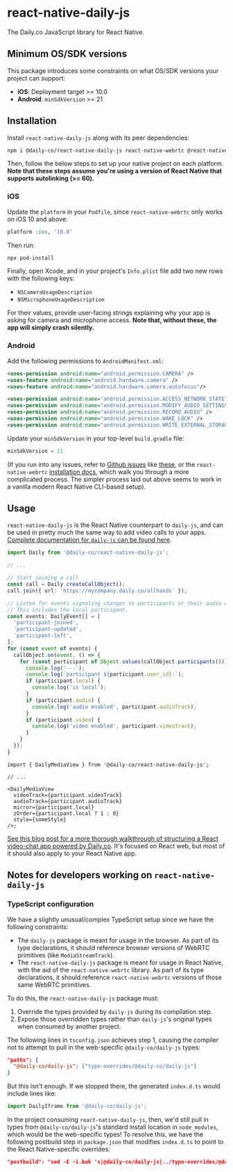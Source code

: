# react-native-daily-js

The Daily.co JavaScript library for React Native.

## Minimum OS/SDK versions

This package introduces some constraints on what OS/SDK versions your project can support:

- **iOS**: Deployment target >= 10.0
- **Android**: `minSdkVersion` >= 21

## Installation

Install `react-native-daily-js` along with its peer dependencies:

```bash
npm i @daily-co/react-native-daily-js react-native-webrtc @react-native-community/async-storage
```

Then, follow the below steps to set up your native project on each platform. **Note that these steps assume you're using a version of React Native that supports autolinking (>= 60).**

### iOS

Update the `platform` in your `Podfile`, since `react-native-webrtc` only works on iOS 10 and above:

```ruby
platform :ios, '10.0'
```

Then run:

```bash
npx pod-install
```

Finally, open Xcode, and in your project's `Info.plist` file add two new rows with the following keys:

- `NSCameraUsageDescription`
- `NSMicrophoneUsageDescription`

For their values, provide user-facing strings explaining why your app is asking for camera and microphone access. **Note that, without these, the app will simply crash silently.**

### Android

Add the following permissions to `AndroidManifest.xml`:

```xml
<uses-permission android:name="android.permission.CAMERA" />
<uses-feature android:name="android.hardware.camera" />
<uses-feature android:name="android.hardware.camera.autofocus"/>

<uses-permission android:name="android.permission.ACCESS_NETWORK_STATE"/>
<uses-permission android:name="android.permission.MODIFY_AUDIO_SETTINGS" />
<uses-permission android:name="android.permission.RECORD_AUDIO" />
<uses-permission android:name="android.permission.WAKE_LOCK" />
<uses-permission android:name="android.permission.WRITE_EXTERNAL_STORAGE"/>
```

Update your `minSdkVersion` in your top-level `build.gradle` file:

```groovy
minSdkVersion = 21
```

(If you run into any issues, refer to [Github issues](https://github.com/react-native-webrtc/react-native-webrtc/issues/720) like [these](https://github.com/jitsi/jitsi-meet/issues/4778), or the `react-native-webrtc` [installation docs](https://github.com/react-native-webrtc/react-native-webrtc/blob/master/Documentation/AndroidInstallation.md), which walk you through a more complicated process. The simpler process laid out above seems to work in a vanilla modern React Native CLI-based setup).

## Usage

`react-native-daily-js` is the React Native counterpart to `daily-js`, and can be used in pretty much the same way to add video calls to your apps. [Complete documentation for `daily-js` can be found here](https://docs.daily.co/reference#using-the-dailyco-front-end-library).

```ts
import Daily from '@daily-co/react-native-daily-js';

// ...

// Start joining a call
const call = Daily.createCallObject();
call.join({ url: 'https://mycompany.daily.co/allhands' });

// Listen for events signaling changes to participants or their audio or video.
// This includes the local participant.
const events: DailyEvent[] = [
  'participant-joined',
  'participant-updated',
  'participant-left',
];
for (const event of events) {
  callObject.on(event, () => {
    for (const participant of Object.values(callObject.participants())) {
      console.log('---');
      console.log(`participant ${participant.user_id}:`);
      if (participant.local) {
        console.log('is local');
      }
      if (participant.audio) {
        console.log('audio enabled', participant.audioTrack);
      }
      if (participant.video) {
        console.log('video enabled', participant.videoTrack);
      }
    }
  });
}
```

```tsx
import { DailyMediaView } from '@daily-co/react-native-daily-js';

// ...

<DailyMediaView
  videoTrack={participant.videoTrack}
  audioTrack={participant.audioTrack}
  mirror={participant.local}
  zOrder={participant.local ? 1 : 0}
  style={someStyle}
/>;
```

[See this blog post for a more thorough walkthrough of structuring a React video-chat app powered by Daily.co](https://www.daily.co/blog/building-a-custom-video-chat-app-with-react). It's focused on React web, but most of it should also apply to your React Native app.

## Notes for developers working on `react-native-daily-js`

### TypeScript configuration

We have a slightly unusual/complex TypeScript setup since we have the following constraints:

- The `daily-js` package is meant for usage in the browser. As part of its type declarations, it should reference browser versions of WebRTC primitives (like `MediaStreamTrack`).
- The `react-native-daily-js` package is meant for usage in React Native, with the aid of the `react-native-webrtc` library. As part of its type declarations, it should reference `react-native-webrtc` versions of those same WebRTC primitives.

To do this, the `react-native-daily-js` package must:

1. Override the types provided by `daily-js` during its compilation step.
2. Expose those overridden types rather than `daily-js`'s original types when consumed by another project.

The following lines in `tsconfig.json` achieves step 1, causing the compiler not to attempt to pull in the web-specific `@daily-co/daily-js` types:

```json
"paths": {
  "@daily-co/daily-js": ["type-overrides/@daily-co/daily-js"]
}
```

But this isn't enough. If we stopped there, the generated `index.d.ts` would include lines like:

```js
import DailyIframe from '@daily-co/daily-js';
```

In the project consuming `react-native-daily-js`, then, we'd still pull in types from `@daily-co/daily-js`'s standard install location in `node_modules`, which would be the web-specific types! To resolve this, we have the following postbuild step in `package.json` that modifies `index.d.ts` to point to the React Native-specific overrides:

```json
"postbuild": "sed -E -i.bak 's|@daily-co/daily-js|../type-overrides/@daily-co/daily-js|g' ./dist/index.d.ts && rm ./dist/index.d.ts.bak",
```
